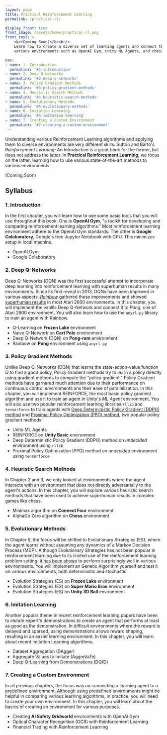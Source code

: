 ```yaml
---
layout: page
title: Practical Reinforcement Learning
permalink: /practical-rl/

display_front: true
front_image: /assets/home/practical-rl.png
front_text: >
    <b>(Coming Soon)</b><br/>
    Learn how to create a diverse set of learning agents and connect them to
    various environments such as OpenAI Gym, Unity ML Agents, and chess.

nav:
- name: 1. Introduction
  permalink: '#1-introduction'
- name: 2. Deep Q-Networks
  permalink: '#2-deep-q-networks'
- name: 3. Policy Gradient Methods
  permalink: '#3-policy-gradient-methods'
- name: 4. Heuristic Search Methods
  permalink: '#4-heuristic-search-methods'
- name: 5. Evolutionary Methods
  permalink: '#5-evolutionary-methods'
- name: 6. Imitation Learning
  permalink: '#6-imitation-learning'
- name: 7. Creating a Custom Environment
  permalink: '#7-creating-a-custom-environment'
---
```


Understanding various Reinforcement Learning algorithms and applying them to diverse environments are very different skills. Sutton and Barto's *Reinforcement Learning: An Introduction* is a great book for the former, but does not address the latter. In **Practical Reinforcement Learning**, we focus on the latter: learning how to use various state-of-the-art methods to various environments.

(Coming Soon)


## Syllabus

### 1. Introduction

In the first chapter, you will learn how to use some basic tools that you will use throughout this book. One is **OpenAI Gym**, "a toolkit for developing and comparing reinforcement learning algorithms." Most reinforcement learning environment adhere to the OpenAI Gym standards. The other is **Google Colaboratory**, Google's free Jupyter Notebook with GPU. This minimizes setup in local machine.

- OpenAI Gym
- Google Colaboratory

### 2. Deep Q-Networks

Deep Q-Networks (DQN) was the first successful attempt to incorporate deep learning into reinforcement learning with superhuman results in many environments. Since its first reveal in 2013, DQNs have been improved in various aspects. [*Rainbow*](https://arxiv.org/abs/1710.02298) gathered these improvements and showed [superhuman results](/envs/gym/atari#state-of-the-art) in most Atari 2600 environments. In this chapter, you will implement the vanilla Deep Q-Network and connect it to *Pong*, one of Atari 2600 environment. You will also learn how to use the `anyrl-py` library to train an agent with Rainbow.

- Q-Learning on **Frozen Lake** environment
- Naive Q-Network on **Cart Pole** environment
- Deep Q-Network (DQN) on **Pong-ram** environment
- Rainbow on **Pong** environment using `anyrl-py`

### 3. Policy Gradient Methods

Unlike Deep Q-Networks (DQN) that learns the state-action-value function $Q$ to find a good policy, Policy Gradient methods try to learn a policy directly using gradient methods to compute the "policy gradient." Policy Gradient methods have garnered much attention due to their performance on continuous control environments ans their ease of parallelization. In this chapter, you will implement REINFORCE, the most basic policy gradient algorithm and use it to train an agent in Unity's *ML Agent* environment. You will also use two popular reinforcement learning libraries `rllib` and `tensorforce` to train agents with [Deep Deterministic Policy Gradient (DDPG) method](https://arxiv.org/abs/1509.02971) and [Proximal Policy Optimization (PPO) method](https://arxiv.org/abs/1707.06347), two popular policy gradient methods.

- Unity ML Agents
- REINFORCE on **Unity Basic** environment
- Deep Deterministic Policy Gradient (DDPG) method on *undecided* environment using `rllib`
- Proximal Policy Optimization (PPO) method on *undecided* environment using  `tensorforce`

### 4. Heuristic Search Methods

In Chapter 2 and 3, we only looked at environments where the agent interacts with an environment that does not directly adversarially to the agent's actions. In this chapter, you will explore various heuristic search methods that have been used to achieve superhuman results in complex games like chess.

- Minimax algorithm on **Connect Four** environment
- AlphaGo Zero algorithm on **Chess** environment

### 5. Evolutionary Methods

In Chapter 5, the focus will be shifted to Evolutionary Strategies (ES), where the agent learns without assuming any dynamics of a Markov Decision Process (MDP). Although Evolutionary Strategies has not been popular in reinforcement learning due to its limited use of the reinforcement learning problem setting, [it has been shown](https://blog.openai.com/evolution-strategies/) to perform surprisingly well in various environments. You will implement an Genetic Algorithm yourself and test it on various environments, both deterministic and stochastic.

- Evolution Strategies (ES) on **Frozen Lake** environment
- Evolution Strategies (ES) on **Super Mario Bros** environment
- Evolution Strategies (ES) on **Unity 3D Ball** environment

### 6. Imitation Learning

Another popular theme in recent reinforcement learning papers have been to *imitate* expert's demonstrations to create an agent that performs at least as good as the demonstration. In difficult environments where the reward is delayed and sparsed, using demonstrations allows reward shaping, resulting in an easier learning environment.
In this chapter, you will learn about recent Imitation Learning algorithms.

- Dataset Aggregation (DAgger)
- Aggregate Values to Imitate (AggreVaTe)
- Deep Q-Learning from Demonstrations (DQfD)

### 7. Creating a Custom Environment

In all previous chapters, the focus was on connecting a learning agent to a predefined environment. Although using predefined environments might be helpful in comparing various learning algorithms, in practice, you will need to create your own environment. In this chapter, you will learn about the basics of creating an environment for various purposes.

- Creating **AI Safety Gridworld** environments with OpenAI Gym
- Optical Character Recognition (OCR) with Reinforcement Learning
- Financial Trading with Reinforcement Learning

